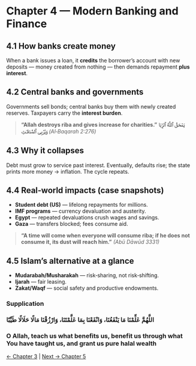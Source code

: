 ﻿
# Chapter 4 — Modern Banking and Finance

## 4.1 How banks create money
When a bank issues a loan, it **credits** the borrower’s account with new deposits — money created from nothing — then demands repayment **plus interest**.

## 4.2 Central banks and governments
Governments sell bonds; central banks buy them with newly created reserves. Taxpayers carry the **interest burden**.

> **“Allah destroys riba and gives increase for charities.”**
> **يَمْحَقُ ٱللَّهُ ٱلرِّبَا وَيُرْبِى ٱلصَّدَقَـٰتِ** *(Al‑Baqarah 2:276)*

## 4.3 Why it collapses
Debt must grow to service past interest. Eventually, defaults rise; the state prints more money → inflation. The cycle repeats.

## 4.4 Real‑world impacts (case snapshots)
- **Student debt (US)** — lifelong repayments for millions.
- **IMF programs** — currency devaluation and austerity.
- **Egypt** — repeated devaluations crush wages and savings.
- **Gaza** — transfers blocked; fees consume aid.

> **“A time will come when everyone will consume riba; if he does not consume it, its dust will reach him.”** *(Abū Dāwūd 3331)*

## 4.5 Islam’s alternative at a glance
- **Mudarabah/Musharakah** — risk‑sharing, not risk‑shifting.
- **Ijarah** — fair leasing.
- **Zakat/Waqf** — social safety and productive endowments.

### Supplication
### اللَّهُمَّ عَلِّمْنَا مَا يَنْفَعُنَا، وَانْفَعْنَا بِمَا عَلَّمْتَنَا، وَارْزُقْنَا مَالًا حَلَالًا طَيِّبًا
### O Allah, teach us what benefits us, benefit us through what You have taught us, and grant us pure halal wealth

[← Chapter 3](decline_of_sound_money.md) | [Next → Chapter 5](technology_and_banking.md)

